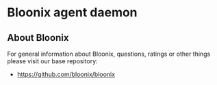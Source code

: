 # Bloonix agent daemon

## About Bloonix

For general information about Bloonix, questions, ratings or other things please visit our base repository:

* https://github.com/bloonix/bloonix
